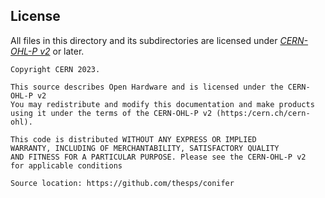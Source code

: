 ## License

All files in this directory and its subdirectories are licensed under [*CERN-OHL-P v2*](https://cern.ch/cern-ohl) or later.

```
Copyright CERN 2023.

This source describes Open Hardware and is licensed under the CERN-OHL-P v2
You may redistribute and modify this documentation and make products
using it under the terms of the CERN-OHL-P v2 (https:/cern.ch/cern-ohl).

This code is distributed WITHOUT ANY EXPRESS OR IMPLIED
WARRANTY, INCLUDING OF MERCHANTABILITY, SATISFACTORY QUALITY
AND FITNESS FOR A PARTICULAR PURPOSE. Please see the CERN-OHL-P v2
for applicable conditions

Source location: https://github.com/thesps/conifer
```